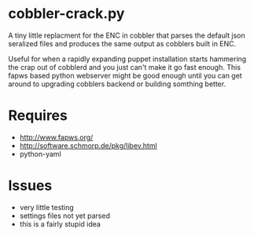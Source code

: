 cobbler-crack.py
================

A tiny little replacment for the ENC in cobbler that parses the default json seralized files and produces the same output as cobblers built in ENC.

Useful for when a rapidly expanding puppet installation starts hammering the 
crap out of cobblerd and you just can't make it go fast enough.
This fapws based python webserver might be good enough until you can get around
to upgrading cobblers backend or building somthing better.

# Requires
* http://www.fapws.org/
* http://software.schmorp.de/pkg/libev.html
* python-yaml

# Issues
* very little testing
* settings files not yet parsed
* this is a fairly stupid idea
